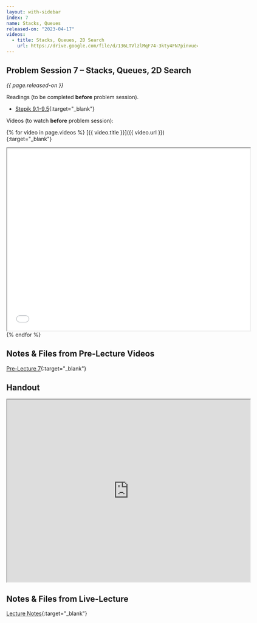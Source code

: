 ```yaml
---
layout: with-sidebar
index: 7
name: Stacks, Queues
released-on: "2023-04-17"
videos:
  - title: Stacks, Queues, 2D Search
    url: https://drive.google.com/file/d/136LTVlzlMqF74-3kty4FN7pinvue4oQD
---
```


## Problem Session 7 – Stacks, Queues, 2D Search

_{{ page.released-on }}_

Readings (to be completed **before** problem session). 
- [Stepik 9.1-9.5](https://stepik.org/lesson/697511/step/1?unit=697369){:target="_blank"}

Videos (to watch **before** problem session):

{% for video in page.videos %}
[{{ video.title }}]({{ video.url }}){:target="_blank"}

<iframe src="{{ video.url }}/preview" width="640" height="480" allow="autoplay"></iframe>
{% endfor %}

## Notes & Files from Pre-Lecture Videos

[Pre-Lecture 7](https://github.com/ucsd-cse12-sp23/ucsd-cse12-sp23.github.io/tree/main/_pre-lectures/lecture-07){:target="_blank"}

## Handout

<iframe src="https://drive.google.com/file/d/1CV7zqhDKvd-phdJD-3yU4yEm339ZH7pM/preview" width="640" height="480" allow="autoplay"></iframe>

## Notes & Files from Live-Lecture

[Lecture Notes](https://github.com/ucsd-cse12-sp23/ucsd-cse12-sp23.github.io/tree/main/_lectures/lecture-07){:target="_blank"}
